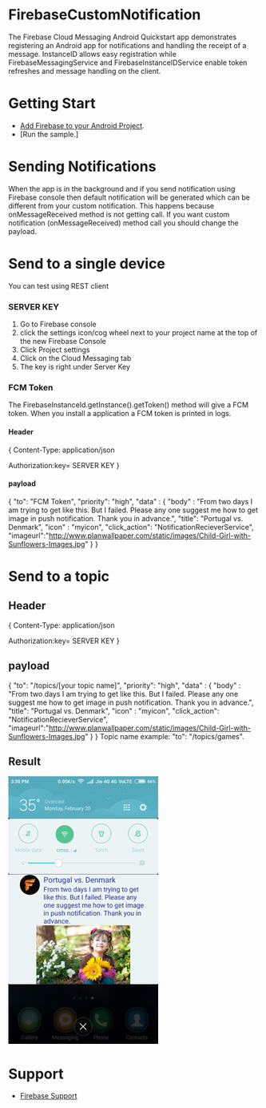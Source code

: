 # FirebaseCustomNotification
The Firebase Cloud Messaging Android Quickstart app demonstrates registering an Android app for notifications and handling the receipt of a message. InstanceID allows easy registration while FirebaseMessagingService and FirebaseInstanceIDService enable token refreshes and message handling on the client.

# Getting Start
- [Add Firebase to your Android Project](https://firebase.google.com/docs/android/setup).
- [Run the sample.]

# Sending Notifications
When the app is in the background and if you send notification using Firebase console then default notification will be    generated which can be different from your custom notification. This happens because onMessageReceived method is not getting call.
If you want custom notification (onMessageReceived) method call you should change the payload.
# Send to a single device
You can test using REST client 

### SERVER KEY
1. Go to Firebase console
2. click the settings icon/cog wheel next to your project name at the top of the new Firebase Console
3. Click Project settings
4. Click on the Cloud Messaging tab
5. The key is right under Server Key

### FCM Token
The FirebaseInstanceId.getInstance().getToken() method will give a FCM token.
When you install a application a FCM token is printed in logs.

#### Header
{
Content-Type: application/json

Authorization:key= SERVER KEY
}
#### payload
{
  "to": "FCM Token",
  "priority": "high",
  "data" : {
      "body" : "From two days I am trying to get like this. But I failed. Please any one suggest me how to get image in push                  notification. Thank you in advance.",
      "title": "Portugal vs. Denmark",
      "icon" : "myicon",
      "click_action": "NotificationRecieverService",
      "imageurl":"http://www.planwallpaper.com/static/images/Child-Girl-with-Sunflowers-Images.jpg"
    }
}

# Send to a topic
## Header
{
Content-Type: application/json

Authorization:key= SERVER KEY
}
## payload
{
  "to": "/topics/[your topic name]",
  "priority": "high",
  "data" : {
      "body" : "From two days I am trying to get like this. But I failed. Please any one suggest me how to get image in push                  notification. Thank you in advance.",
      "title": "Portugal vs. Denmark",
      "icon" : "myicon",
      "click_action": "NotificationRecieverService",
      "imageurl":"http://www.planwallpaper.com/static/images/Child-Girl-with-Sunflowers-Images.jpg"
    }
}
 Topic name example:
 "to": "/topics/games".
 
 Result
-----------
<img src="app/src/Screenshot.png" height="534" width="300"/>
 
# Support
- [Firebase Support](https://firebase.google.com/support/)

